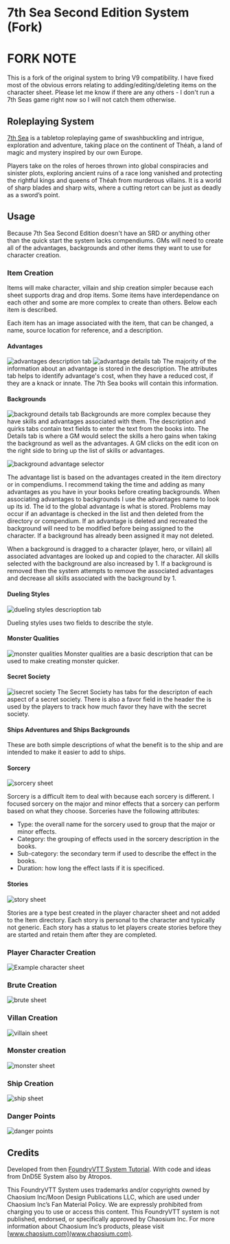 # 7th Sea Second Edition System (Fork)

# FORK NOTE
This is a fork of the original system to bring V9 compatibility. I have fixed most of the obvious errors relating to adding/editing/deleting items on the character sheet. Please let me know if there are any others - I don't run a 7th Seas game right now so I will not catch them otherwise.

## Roleplaying System
[7th Sea](https://www.chaosium.com/7th-sea/) is a tabletop roleplaying game of swashbuckling and intrigue, exploration and adventure, taking place on the continent of Théah, a land of magic and mystery inspired by our own Europe.

Players take on the roles of heroes thrown into global conspiracies and sinister plots, exploring ancient ruins of a race long vanished and protecting the rightful kings and queens of Théah from murderous villains. It is a world of sharp blades and sharp wits, where a cutting retort can be just as deadly as a sword’s point.

## Usage

Because 7th Sea Second Edition doesn't have an SRD or anything other than the quick start the system lacks compendiums. GMs will need to create all of the advantages, backgrounds and other items they want to use for character creation.

### Item Creation
Items will make character, villain and ship creation simpler because each sheet supports drag and drop items. Some items have interdependance on each other and some are more complex to create than others. Below each item is described.

Each item has an image associated with the item, that can be changed, a name, source location for reference, and a description.

#### Advantages
![advantages description tab](https://user-images.githubusercontent.com/1393032/97647625-1ac48480-1a29-11eb-9ee3-01993bf3ee72.png)
![advantage details tab](https://user-images.githubusercontent.com/1393032/97647671-3d569d80-1a29-11eb-9b35-5e214177619a.png)
The majority of the information about an advantage is stored in the description. The attributes tab helps to identify advantage's cost, when they have a reduced cost, if they are a knack or innate. The 7th Sea books will contain this information.

#### Backgrounds

![background details tab](https://user-images.githubusercontent.com/1393032/97647872-b0f8aa80-1a29-11eb-9c3a-e258934582a7.png)
Backgrounds are more complex because they have skills and advantages associated with them. The description and quirks tabs contain text fields to enter the text from the books into. The Details tab is where a GM would select the skills a hero gains when taking the background as well as the advantages. A GM clicks on the edit icon on the right side to bring up the list of skills or advantages.

![background advantage selector](https://user-images.githubusercontent.com/1393032/97647999-0765e900-1a2a-11eb-8b2f-084999403cda.png)

The advantage list is based on the advantages created in the item directory or in compendiums. I recommend taking the time and adding as many advantages as you have in your books before creating backgrounds. When associating advantages to backgrounds I use the advantages name to look up its id. The id to the global advantage is what is stored. Problems may occur if an advantage is checked in the list and then deleted from the directory or compendium. If an advantage is deleted and recreated the background will need to be modified before being assigned to the character. If a background has already been assigned it may not deleted.

When a background is dragged to a character (player, hero, or villain) all associated advantages are looked up and copied to the character. All skills selected with the background are also increased by 1. If a background is removed then the system attempts to remove the associated advantages and decrease all skills associated with the background by 1.

#### Dueling Styles

![dueling styles descrioption tab](https://user-images.githubusercontent.com/1393032/97648346-e0f47d80-1a2a-11eb-8bc2-e3c4504135f8.png)

Dueling styles uses two fields to describe the style.

#### Monster Qualities
![monster qualities](https://user-images.githubusercontent.com/1393032/97648414-0ed9c200-1a2b-11eb-88b0-fa35b402e18b.png)
Monster qualities are a basic description that can be used to make creating monster quicker.

#### Secret Society
![isecret society](https://user-images.githubusercontent.com/1393032/97648469-3761bc00-1a2b-11eb-97d9-b74d06094440.png)
The Secret Society has tabs for the descripton of each aspect of a secret society. There is also a favor field in the header the is used by the players to track how much favor they have with the secret society.

#### Ships Adventures and Ships Backgrounds
These are both simple descriptions of what the benefit is to the ship and are intended to make it easier to add to ships.

#### Sorcery
![sorcery sheet](https://user-images.githubusercontent.com/1393032/97648590-8b6ca080-1a2b-11eb-8c13-d765882544df.png)

Sorcery is a difficult item to deal with because each sorcery is different. I focused sorcery on the major and minor effects that a sorcery can perform based on what they choose. Sorceries have the following attributes:

* Type: the overall name for the sorcery used to group that the major or minor effects.
* Category: the grouping of effects used in the sorcery description in the books.
* Sub-category: the secondary term if used to describe the effect in the books.
* Duration: how long the effect lasts if it is specificed.

#### Stories
![story sheet](https://user-images.githubusercontent.com/1393032/97648968-7e03e600-1a2c-11eb-985f-1203d9fd6ac1.png)

Stories are a type best created in the player character sheet and not added to the Item directory. Each story is personal to the character and typically not generic. Each story has a status to let players create stories before they are started and retain them after they are completed.

### Player Character Creation
![Example character sheet](https://user-images.githubusercontent.com/1393032/97647289-3ed39600-1a28-11eb-8d1b-cd56bba8b168.png)

### Brute Creation
![brute sheet](https://user-images.githubusercontent.com/1393032/97649087-d33ff780-1a2c-11eb-8475-3b1a5cdc53c0.png)

### Villan Creation
![villain sheet](https://user-images.githubusercontent.com/1393032/97649247-3a5dac00-1a2d-11eb-9979-5fa8fabec7d7.png)

### Monster creation
![monster sheet](https://user-images.githubusercontent.com/1393032/97649150-f8346a80-1a2c-11eb-8945-73e0da7f8eef.png)

### Ship Creation
![ship sheet](https://user-images.githubusercontent.com/1393032/97649212-231ebe80-1a2d-11eb-927f-e304dcce6b9b.png)

### Danger Points
![danger points](https://user-images.githubusercontent.com/1393032/97649281-53665d00-1a2d-11eb-8b9c-c629d51a025d.png)

## Credits
Developed from then [FoundryVTT System Tutorial](https://gitlab.com/asacolips-projects/foundry-mods/foundryvtt-system-tutorial). With code and ideas from DnD5E System also by Atropos.

This FoundryVTT System uses trademarks and/or copyrights owned by Chaosium Inc/Moon Design Publications LLC, which are used under Chaosium Inc’s Fan Material Policy. We are expressly prohibited from charging you to use or access this content. This FoundryVTT system is not published, endorsed, or specifically approved by Chaosium Inc. For more information about Chaosium Inc’s products, please visit [www.chaosium.com](www.chaosium.com).
